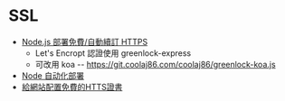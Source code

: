 # SSL

* [Node.js 部署免費/自動續訂 HTTPS](https://hk.saowen.com/a/f8e0936b5d83532d2262cb691637bed9b2acdbe8a34701cd2076bc539e38caa0)
  * Let's Encropt 認證使用 greenlock-express
  * 可改用 koa -- https://git.coolaj86.com/coolaj86/greenlock-koa.js
* [Node 自动化部署](https://juejin.im/post/59e55fe36fb9a0452935d2af)
* [給網站配置免費的HTTS證書](https://hk.saowen.com/a/51aacfc7f3509f9c7a079da3af4882a4fad68b62db1eeb0710734381353beadb)





